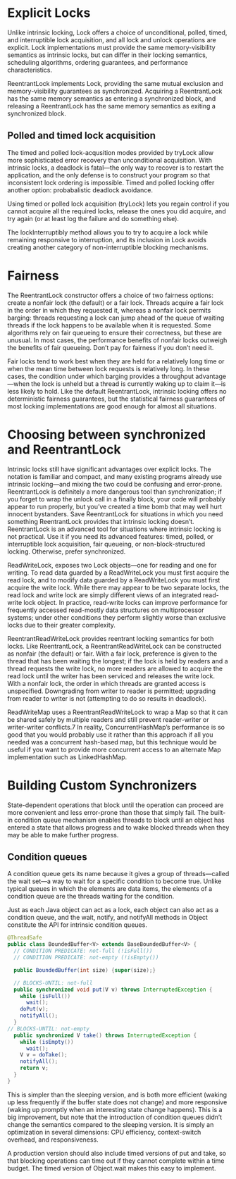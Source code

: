 # Explicit Locks 
Unlike intrinsic locking, Lock offers a choice of unconditional,  polled, timed, and interruptible lock acquisition, and all lock and unlock operations are explicit. Lock implementations must provide the same memory-visibility  semantics as intrinsic locks, but can differ in their locking semantics, scheduling  algorithms, ordering guarantees, and performance characteristics.

ReentrantLock implements Lock, providing the same mutual exclusion and  memory-visibility guarantees as synchronized. Acquiring a ReentrantLock has  the same memory semantics as entering a synchronized block, and releasing a  ReentrantLock has the same memory semantics as exiting a synchronized block. 
## Polled and timed lock acquisition 
The timed and polled lock-acqusition modes provided by tryLock allow more  sophisticated error recovery than unconditional acquisition. With intrinsic locks,  a deadlock is fatal—the only way to recover is to restart the application, and the  only defense is to construct your program so that inconsistent lock ordering is impossible. Timed and polled locking offer another option: probabalistic deadlock  avoidance. 

Using timed or polled lock acquisition (tryLock) lets you regain control if you  cannot acquire all the required locks, release the ones you did acquire, and try  again (or at least log the failure and do something else).

The lockInterruptibly method allows you to try to acquire a lock while  remaining responsive to interruption, and its inclusion in Lock avoids creating  another category of non-interruptible blocking mechanisms. 

# Fairness 
The ReentrantLock constructor offers a choice of two fairness options: create a  nonfair lock (the default) or a fair lock. Threads acquire a fair lock in the order in  which they requested it, whereas a nonfair lock permits barging: threads requesting a lock can jump ahead of the queue of waiting threads if the lock happens  to be available when it is requested.
Some algorithms rely on fair queueing to ensure their correctness, but these are unusual. In most cases, the performance benefits of  nonfair locks outweigh the benefits of fair queueing. 
Don’t pay for fairness if you don’t need it. 

Fair locks tend to work best when they are held for a relatively long time or  when the mean time between lock requests is relatively long. In these cases, the  condition under which barging provides a throughput advantage—when the lock  is unheld but a thread is currently waking up to claim it—is less likely to hold. 
Like the default ReentrantLock, intrinsic locking offers no deterministic fairness guarantees, but the statistical fairness guarantees of most locking implementations are good enough for almost all situations.

# Choosing between synchronized and ReentrantLock 
Intrinsic locks still have significant advantages over explicit locks. The notation is familiar and compact, and many existing programs already use intrinsic  locking—and mixing the two could be confusing and error-prone. ReentrantLock is definitely a more dangerous tool than synchronization; if you forget to  wrap the unlock call in a finally block, your code will probably appear to run  properly, but you’ve created a time bomb that may well hurt innocent bystanders. Save ReentrantLock for situations in which you need something ReentrantLock  provides that intrinsic locking doesn’t. 
ReentrantLock is an advanced tool for situations where intrinsic locking  is not practical. Use it if you need its advanced features: timed, polled,  or interruptible lock acquisition, fair queueing, or non-block-structured  locking. Otherwise, prefer synchronized. 

ReadWriteLock, exposes two Lock objects—one for  reading and one for writing. To read data guarded by a ReadWriteLock you  must first acquire the read lock, and to modify data guarded by a ReadWriteLock  you must first acquire the write lock. While there may appear to be two separate  locks, the read lock and write lock are simply different views of an integrated  read-write lock object. 
In practice, read-write locks can improve performance for frequently accessed read-mostly data structures on multiprocessor  systems; under other conditions they perform slightly worse than exclusive locks due to their greater complexity.

ReentrantReadWriteLock provides reentrant locking semantics for both locks.  Like ReentrantLock, a ReentrantReadWriteLock can be constructed as nonfair  (the default) or fair. With a fair lock, preference is given to the thread that has  been waiting the longest; if the lock is held by readers and a thread requests the  write lock, no more readers are allowed to acquire the read lock until the writer  has been serviced and releases the write lock. With a nonfair lock, the order in  which threads are granted access is unspecified. Downgrading from writer to  reader is permitted; upgrading from reader to writer is not (attempting to do so  results in deadlock). 

ReadWriteMap uses a ReentrantReadWriteLock to wrap a Map so  that it can be shared safely by multiple readers and still prevent reader-writer or  writer-writer conflicts.7 In reality, ConcurrentHashMap’s performance is so good  that you would probably use it rather than this approach if all you needed was  a concurrent hash-based map, but this technique would be useful if you want  to provide more concurrent access to an alternate Map implementation such as  LinkedHashMap. 

# Building Custom Synchronizers 
State-dependent operations that block until the operation can proceed are more  convenient and less error-prone than those that simply fail. The built-in condition  queue mechanism enables threads to block until an object has entered a state that  allows progress and to wake blocked threads when they may be able to make  further progress.

## Condition queues
A condition queue gets its name because it gives a group of threads—called the  wait set—a way to wait for a specific condition to become true. Unlike typical  queues in which the elements are data items, the elements of a condition queue  are the threads waiting for the condition. 

Just as each Java object can act as a lock, each object can also act as a condition  queue, and the wait, notify, and notifyAll methods in Object constitute the  API for intrinsic condition queues.

``` java
@ThreadSafe 
public class BoundedBuffer<V> extends BaseBoundedBuffer<V> {
  // CONDITION PREDICATE: not-full (!isFull())
  // CONDITION PREDICATE: not-empty (!isEmpty())

  public BoundedBuffer(int size) {super(size);}

  // BLOCKS-UNTIL: not-full
  public synchronized void put(V v) throws InterruptedException {
    while (isFull())
      wait();
    doPut(v);
    notifyAll();
  }
// BLOCKS-UNTIL: not-empty
  public synchronized V take() throws InterruptedException {
    while (isEmpty())
      wait();
    V v = doTake();
    notifyAll();
    return v;
  }
} 
```
This is simpler than the sleeping version, and is both more efficient  (waking up less frequently if the buffer state does not change) and more responsive (waking up promptly when an interesting state change happens). This is a big  improvement, but note that the introduction of condition queues didn’t change  the semantics compared to the sleeping version. It is simply an optimization  in several dimensions: CPU efficiency, context-switch overhead, and responsiveness.

A production version should also include timed versions of put and take, so that blocking operations can time out if they cannot  complete within a time budget. The timed version of Object.wait makes this  easy to implement. 

